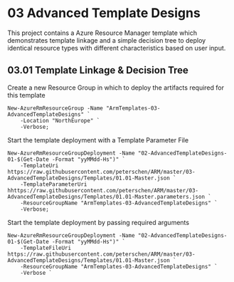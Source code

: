 # 03 Advanced Template Designs
This project contains a Azure Resource Manager template which demonstrates template linkage and a simple decision tree to deploy identical resource types with different characteristics based on user input. 

## 03.01 Template Linkage & Decision Tree
Create a new Resource Group in which to deploy the artifacts required for this template
```
New-AzureRmResourceGroup -Name "ArmTemplates-03-AdvancedTemplateDesigns" `
    -Location "NorthEurope" `
    -Verbose;
```

Start the template deployment with a Template Parameter File
```
New-AzureRmResourceGroupDeployment -Name "02-AdvancedTemplateDesigns-01-$(Get-Date -Format "yyMMdd-Hs")" `
    -TemplateUri https://raw.githubusercontent.com/peterschen/ARM/master/03-AdvancedTemplateDesigns/Templates/01.01-Master.json `
    -TemplateParameterUri hhttps://raw.githubusercontent.com/peterschen/ARM/master/03-AdvancedTemplateDesigns/Templates/01.01-Master.parameters.json `
    -ResourceGroupName "ArmTemplates-03-AdvancedTemplateDesigns" `
    -Verbose;
```

Start the template deployment by passing required arguments
```
New-AzureRmResourceGroupDeployment -Name "02-AdvancedTemplateDesigns-01-$(Get-Date -Format "yyMMdd-Hs")" `
    -TemplateFileUri https://raw.githubusercontent.com/peterschen/ARM/master/03-AdvancedTemplateDesigns/Templates/01.01-Master.json `
    -ResourceGroupName "ArmTemplates-03-AdvancedTemplateDesigns" `
    -Verbose `
    
```